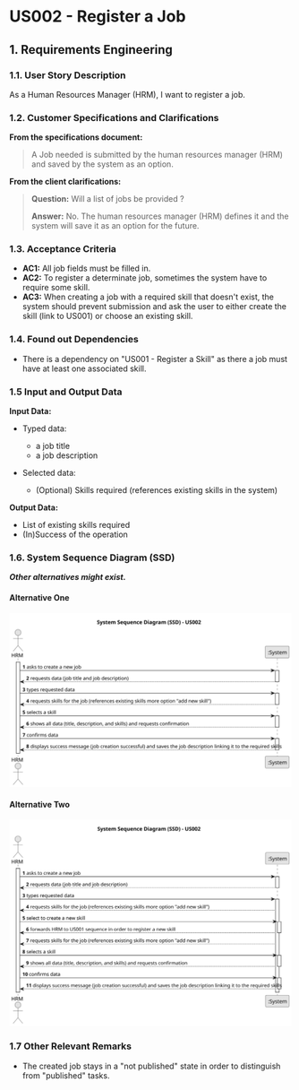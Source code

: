 # US002 - Register a Job 


## 1. Requirements Engineering

### 1.1. User Story Description

As a Human Resources Manager (HRM), I want to register a job.

### 1.2. Customer Specifications and Clarifications 

**From the specifications document:**

> A Job needed is submitted by the human resources manager (HRM) and saved by the system as an option.

**From the client clarifications:**

> **Question:** Will a list of jobs be provided ?
>
> **Answer:** No. The human resources manager (HRM) defines it and the system will save it as an option for the future.

### 1.3. Acceptance Criteria

* **AC1:** All job fields must be filled in.
* **AC2:** To register a determinate job, sometimes the system have to require some skill.
* **AC3:** When creating a job with a required skill that doesn't exist, the system should prevent submission and ask the user to either create the skill (link to US001) or choose an existing skill.

### 1.4. Found out Dependencies

* There is a dependency on "US001 - Register a Skill" as there a job must have at least one associated skill.

### 1.5 Input and Output Data

**Input Data:**

* Typed data:
    * a job title
    * a job description
   
	
* Selected data:
  * (Optional) Skills required (references existing skills in the system)

**Output Data:**
* List of existing skills required
* (In)Success of the operation

### 1.6. System Sequence Diagram (SSD)

**_Other alternatives might exist._**

#### Alternative One

![System Sequence Diagram - Alternative One](svg/us002-system-sequence-diagram-alternative-one.svg)

#### Alternative Two

![System Sequence Diagram - Alternative Two](svg/us002-system-sequence-diagram-alternative-two.svg)

### 1.7 Other Relevant Remarks

* The created job stays in a "not published" state in order to distinguish from "published" tasks.